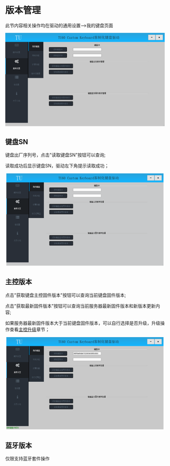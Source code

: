 # 版本管理

此节内容相关操作均在驱动的通用设置—>我的键盘页面

![通用设置->我的键盘](img/MyKeyboard.png)

## 键盘SN

键盘出厂序列号，点击"读取键盘SN"按钮可以查询;

读取成功后显示键盘SN，驱动左下角提示读取成功；

![读取键盘SN](img/KeyboardSn.gif)

## 主控版本

点击"获取键盘主控固件版本"按钮可以查询当前键盘固件版本;

点击"获取最新固件版本"按钮可以查询当前服务器最新固件版本和新版本更新内容;

如果服务器最新固件版本大于当前键盘固件版本，可以自行选择是否升级，升级操作查看[主控升级](./升级/主控升级.md)章节；

![读取主控版本](img/KeyboardVersion.gif)

## 蓝牙版本

仅限支持蓝牙套件操作









